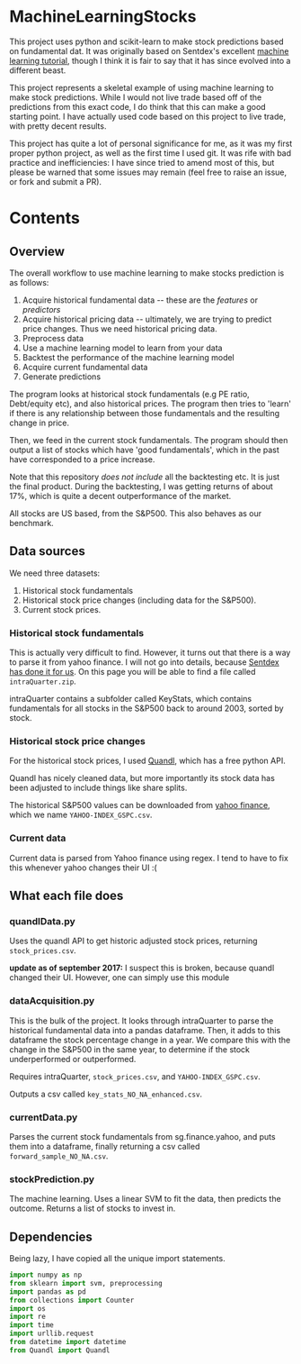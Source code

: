 # MachineLearningStocks

This project uses python and scikit-learn to make stock predictions based on fundamental dat. It was originally based on Sentdex's excellent [machine learning tutorial](https://www.youtube.com/playlist?list=PLQVvvaa0QuDd0flgGphKCej-9jp-QdzZ3), though I think it is fair to say that it has since evolved into a different beast.

This project represents a skeletal example of using machine learning to make stock predictions. While I would not live trade based off of the predictions from this exact code, I do think that this can make a good starting point. I have actually used code based on this project to live trade, with pretty decent results.

This project has quite a lot of personal significance for me, as it was my first proper python project, as well as the first time I used git. It was rife with bad practice and inefficiencies: I have since tried to amend most of this, but please be warned that some issues may remain (feel free to raise an issue, or fork and submit a PR).

# Contents


## Overview

The overall workflow to use machine learning to make stocks prediction is as follows:

1. Acquire historical fundamental data -- these are the *features* or *predictors*
2. Acquire historical pricing data -- ultimately, we are trying to predict price changes. Thus we need historical pricing data.
3. Preprocess data
4. Use a machine learning model to learn from your data
5. Backtest the performance of the machine learning model
6. Acquire current fundamental data
7. Generate predictions 



The program looks at historical stock fundamentals (e.g PE ratio, Debt/equity etc), and also historical prices. The program then tries to 'learn' if there is any relationship between those fundamentals and the resulting change in price.

Then, we feed in the current stock fundamentals. The program should then output a list of stocks which have 'good fundamentals', which in the past have corresponded to a price increase.

Note that this repository *does not include* all the backtesting etc. It is just the final product. During the backtesting, I was getting returns of about 17%, which is quite a decent outperformance of the market.

All stocks are US based, from the S&P500. This also behaves as our benchmark.

## Data sources

We need three datasets:

1. Historical stock fundamentals
2. Historical stock price changes (including data for the S&P500).
3. Current stock prices.

### Historical stock fundamentals

This is actually very difficult to find. However, it turns out that there is a way to parse it from yahoo finance. I will not go into details, because [Sentdex has done it for us](https://pythonprogramming.net/data-acquisition-machine-learning/). On this page you will be able to find a file called `intraQuarter.zip`.

intraQuarter contains a subfolder called KeyStats, which contains fundamentals for all stocks in the S&P500 back to around 2003, sorted by stock.

### Historical stock price changes

For the historical stock prices, I used [Quandl](https://www.quandl.com/), which has a free python API.

Quandl has nicely cleaned data, but more importantly its stock data has been adjusted to include things like share splits.

The historical S&P500 values can be downloaded from [yahoo finance](https://finance.yahoo.com/quote/%5EGSPC/history?p=%5EGSPC), which we name `YAHOO-INDEX_GSPC.csv`.

###  Current data

Current data is parsed from Yahoo finance using regex. I tend to have to fix this whenever yahoo changes their UI :(


## What each file does

### quandlData.py

Uses the quandl API to get historic adjusted stock prices, returning `stock_prices.csv`.

**update as of september 2017:** I suspect this is broken, because quandl changed their UI.
However, one can simply use this module 
 

### dataAcquisition.py

This is the bulk of the project. It looks through intraQuarter to parse the historical fundamental data into a pandas dataframe. Then, it adds to this dataframe the stock percentage change in a year. We compare this with the change in the S&P500 in the same year, to determine if the stock underperformed or outperformed.

Requires intraQuarter, `stock_prices.csv`, and `YAHOO-INDEX_GSPC.csv`.

Outputs a csv called `key_stats_NO_NA_enhanced.csv`.


### currentData.py

Parses the current stock fundamentals from sg.finance.yahoo, and puts them into a dataframe, finally returning a csv called `forward_sample_NO_NA.csv`.

### stockPrediction.py

The machine learning. Uses a linear SVM to fit the data, then predicts the outcome. Returns a list of stocks to invest in.

## Dependencies

Being lazy, I have copied all the unique import statements.

```python
import numpy as np
from sklearn import svm, preprocessing
import pandas as pd
from collections import Counter
import os
import re
import time
import urllib.request
from datetime import datetime
from Quandl import Quandl
```
